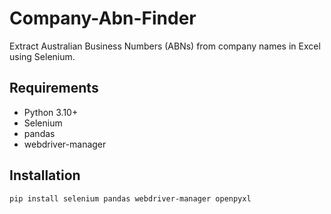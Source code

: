 # Company-Abn-Finder

Extract Australian Business Numbers (ABNs) from company names in Excel using Selenium.

## Requirements

- Python 3.10+
- Selenium
- pandas
- webdriver-manager

## Installation

```bash
pip install selenium pandas webdriver-manager openpyxl

